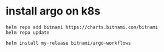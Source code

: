 # install argo on k8s
    helm repo add bitnami https://charts.bitnami.com/bitnami
    helm repo update

    helm install my-release bitnami/argo-workflows